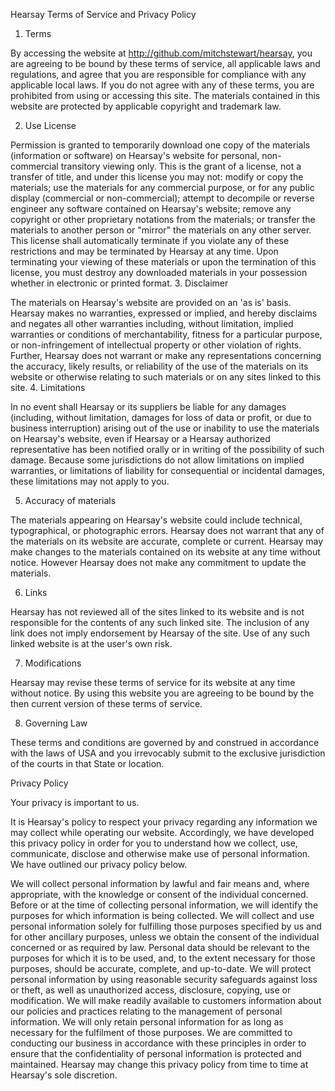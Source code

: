 Hearsay Terms of Service and Privacy Policy

1. Terms

By accessing the website at http://github.com/mitchstewart/hearsay, you are agreeing to be bound by these terms of service, all applicable laws and regulations, and agree that you are responsible for compliance with any applicable local laws. If you do not agree with any of these terms, you are prohibited from using or accessing this site. The materials contained in this website are protected by applicable copyright and trademark law.

2. Use License

Permission is granted to temporarily download one copy of the materials (information or software) on Hearsay's website for personal, non-commercial transitory viewing only. This is the grant of a license, not a transfer of title, and under this license you may not:
modify or copy the materials;
use the materials for any commercial purpose, or for any public display (commercial or non-commercial);
attempt to decompile or reverse engineer any software contained on Hearsay's website;
remove any copyright or other proprietary notations from the materials; or
transfer the materials to another person or "mirror" the materials on any other server.
This license shall automatically terminate if you violate any of these restrictions and may be terminated by Hearsay at any time. Upon terminating your viewing of these materials or upon the termination of this license, you must destroy any downloaded materials in your possession whether in electronic or printed format.
3. Disclaimer

The materials on Hearsay's website are provided on an 'as is' basis. Hearsay makes no warranties, expressed or implied, and hereby disclaims and negates all other warranties including, without limitation, implied warranties or conditions of merchantability, fitness for a particular purpose, or non-infringement of intellectual property or other violation of rights.
Further, Hearsay does not warrant or make any representations concerning the accuracy, likely results, or reliability of the use of the materials on its website or otherwise relating to such materials or on any sites linked to this site.
4. Limitations

In no event shall Hearsay or its suppliers be liable for any damages (including, without limitation, damages for loss of data or profit, or due to business interruption) arising out of the use or inability to use the materials on Hearsay's website, even if Hearsay or a Hearsay authorized representative has been notified orally or in writing of the possibility of such damage. Because some jurisdictions do not allow limitations on implied warranties, or limitations of liability for consequential or incidental damages, these limitations may not apply to you.

5. Accuracy of materials

The materials appearing on Hearsay's website could include technical, typographical, or photographic errors. Hearsay does not warrant that any of the materials on its website are accurate, complete or current. Hearsay may make changes to the materials contained on its website at any time without notice. However Hearsay does not make any commitment to update the materials.

6. Links

Hearsay has not reviewed all of the sites linked to its website and is not responsible for the contents of any such linked site. The inclusion of any link does not imply endorsement by Hearsay of the site. Use of any such linked website is at the user's own risk.

7. Modifications

Hearsay may revise these terms of service for its website at any time without notice. By using this website you are agreeing to be bound by the then current version of these terms of service.

8. Governing Law

These terms and conditions are governed by and construed in accordance with the laws of USA and you irrevocably submit to the exclusive jurisdiction of the courts in that State or location.

Privacy Policy

Your privacy is important to us.

It is Hearsay's policy to respect your privacy regarding any information we may collect while operating our website. Accordingly, we have developed this privacy policy in order for you to understand how we collect, use, communicate, disclose and otherwise make use of personal information. We have outlined our privacy policy below.

We will collect personal information by lawful and fair means and, where appropriate, with the knowledge or consent of the individual concerned.
Before or at the time of collecting personal information, we will identify the purposes for which information is being collected.
We will collect and use personal information solely for fulfilling those purposes specified by us and for other ancillary purposes, unless we obtain the consent of the individual concerned or as required by law.
Personal data should be relevant to the purposes for which it is to be used, and, to the extent necessary for those purposes, should be accurate, complete, and up-to-date.
We will protect personal information by using reasonable security safeguards against loss or theft, as well as unauthorized access, disclosure, copying, use or modification.
We will make readily available to customers information about our policies and practices relating to the management of personal information.
We will only retain personal information for as long as necessary for the fulfilment of those purposes.
We are committed to conducting our business in accordance with these principles in order to ensure that the confidentiality of personal information is protected and maintained. Hearsay may change this privacy policy from time to time at Hearsay's sole discretion.
